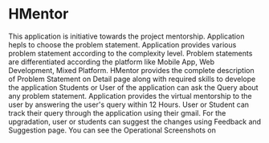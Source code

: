 # HMentor
This application is initiative towards the project mentorship. Application hepls to choose the problem statement.
Application provides various problem statement according to the complexity level. Problem statements are differentiated according the platform like Mobile App, Web Development, Mixed Platform.
HMentor provides the complete description of Problem Statement on Detail page along with required skills to develope the application
Students or User of the application can ask the Query about any problem statement. Application provides the virtual mentorship to the user by answering the user's query within 12 Hours.
User or Student can track their query through the application using their gmail.
For the upgradation, user or students can suggest the changes using Feedback and Suggestion page.
You can see the Operational Screenshots on 
